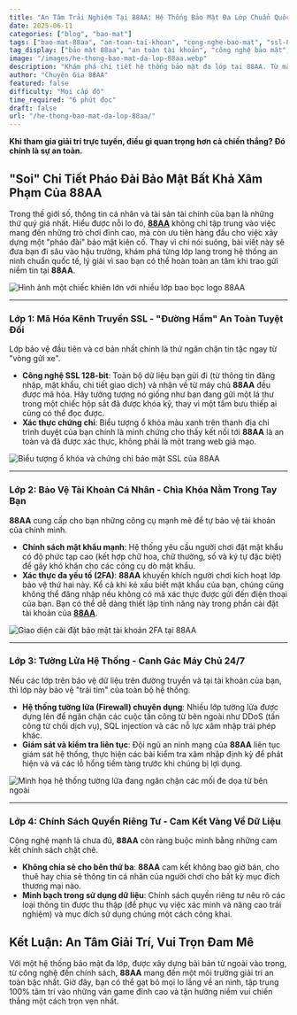 ```yaml
---
title: "An Tâm Trải Nghiệm Tại 88AA: Hệ Thống Bảo Mật Đa Lớp Chuẩn Quốc Tế"
date: 2025-06-11
categories: ["blog", "bao-mat"]
tags: ["bao-mat-88aa", "an-toan-tai-khoan", "cong-nghe-bao-mat", "ssl-88aa", "bao-mat-thong-tin"]
tag_display: ["bảo mật 88aa", "an toàn tài khoản", "công nghệ bảo mật", "ssl 88aa", "bảo mật thông tin"]
image: "/images/he-thong-bao-mat-da-lop-88aa.webp"
description: "Khám phá chi tiết hệ thống bảo mật đa lớp tại 88AA. Từ mã hóa SSL, bảo vệ tài khoản đến tường lửa máy chủ, tìm hiểu tại sao bạn có thể hoàn toàn an tâm khi trải nghiệm tại đây."
author: "Chuyên Gia 88AA"
featured: false
difficulty: "Mọi cấp độ"
time_required: "6 phút đọc"
draft: false
url: "/he-thong-bao-mat-da-lop-88aa/"
---
```



**Khi tham gia giải trí trực tuyến, điều gì quan trọng hơn cả chiến thắng? Đó chính là sự an toàn.**
## "Soi" Chi Tiết Pháo Đài Bảo Mật Bất Khả Xâm Phạm Của **88AA**


Trong thế giới số, thông tin cá nhân và tài sản tài chính của bạn là những thứ quý giá nhất. Hiểu được nỗi lo đó, [**88AA**](https://88aa.com.co "88AA") không chỉ tập trung vào việc mang đến những trò chơi đỉnh cao, mà còn ưu tiên hàng đầu cho việc xây dựng một "pháo đài" bảo mật kiên cố. Thay vì chỉ nói suông, bài viết này sẽ đưa bạn đi sâu vào hậu trường, khám phá từng lớp lang trong hệ thống an ninh chuẩn quốc tế, lý giải vì sao bạn có thể hoàn toàn an tâm khi trao gửi niềm tin tại **88AA**.


![Hình ảnh một chiếc khiên lớn với nhiều lớp bao bọc logo 88AA](/images/he-thong-bao-mat-da-lop-88aa.webp)


---


### Lớp 1: Mã Hóa Kênh Truyền SSL - "Đường Hầm" An Toàn Tuyệt Đối


Lớp bảo vệ đầu tiên và cơ bản nhất chính là thứ ngăn chặn tin tặc ngay từ "vòng gửi xe".
- **Công nghệ SSL 128-bit**: Toàn bộ dữ liệu bạn gửi đi (từ thông tin đăng nhập, mật khẩu, chi tiết giao dịch) và nhận về từ máy chủ **88AA** đều được mã hóa. Hãy tưởng tượng nó giống như bạn đang gửi một lá thư trong một chiếc hộp sắt đã được khóa kỹ, thay vì một tấm bưu thiếp ai cũng có thể đọc được.
- **Xác thực chứng chỉ**: Biểu tượng ổ khóa màu xanh trên thanh địa chỉ trình duyệt của bạn chính là minh chứng cho thấy kết nối tới **88AA** là an toàn và đã được xác thực, không phải là một trang web giả mạo.


![Biểu tượng ổ khóa và chứng chỉ bảo mật SSL của 88AA](/images/chung-chi-bao-mat-ssl-88aa.webp)


---


### Lớp 2: Bảo Vệ Tài Khoản Cá Nhân - Chìa Khóa Nằm Trong Tay Bạn


**88AA** cung cấp cho bạn những công cụ mạnh mẽ để tự bảo vệ tài khoản của chính mình.
- **Chính sách mật khẩu mạnh**: Hệ thống yêu cầu người chơi đặt mật khẩu có độ phức tạp cao (kết hợp chữ hoa, chữ thường, số và ký tự đặc biệt) để gây khó khăn cho các công cụ dò mật khẩu.
- **Xác thực đa yếu tố (2FA)**: **88AA** khuyến khích người chơi kích hoạt lớp bảo vệ thứ hai này. Kể cả khi kẻ xấu biết mật khẩu của bạn, chúng cũng không thể đăng nhập nếu không có mã xác thực được gửi đến điện thoại của bạn. Bạn có thể dễ dàng thiết lập tính năng này trong phần cài đặt tài khoản của [**88AA**](https://88aa.com.co "88AA").


![Giao diện cài đặt bảo mật tài khoản 2FA tại 88AA](/images/bao-ve-tai-khoan-ca-nhan-88aa.webp)


---


### Lớp 3: Tường Lửa Hệ Thống - Canh Gác Máy Chủ 24/7


Nếu các lớp trên bảo vệ dữ liệu trên đường truyền và tại tài khoản của bạn, thì lớp này bảo vệ "trái tim" của toàn bộ hệ thống.
- **Hệ thống tường lửa (Firewall) chuyên dụng**: Nhiều lớp tường lửa được dựng lên để ngăn chặn các cuộc tấn công từ bên ngoài như DDoS (tấn công từ chối dịch vụ), SQL injection và các nỗ lực xâm nhập trái phép khác.
- **Giám sát và kiểm tra liên tục**: Đội ngũ an ninh mạng của **88AA** liên tục giám sát hệ thống, thực hiện các bài kiểm tra xâm nhập định kỳ để phát hiện và vá các lỗ hổng tiềm tàng trước khi chúng bị lợi dụng.


![Minh họa hệ thống tường lửa đang ngăn chặn các mối đe dọa từ bên ngoài](/images/tuong-lua-bao-ve-he-thong-88aa.webp)


---


### Lớp 4: Chính Sách Quyền Riêng Tư - Cam Kết Vàng Về Dữ Liệu


Công nghệ mạnh là chưa đủ, **88AA** còn ràng buộc mình bằng những cam kết chính sách chặt chẽ.
- **Không chia sẻ cho bên thứ ba**: **88AA** cam kết không bao giờ bán, cho thuê hay chia sẻ thông tin cá nhân của người chơi cho bất kỳ mục đích thương mại nào.
- **Minh bạch trong sử dụng dữ liệu**: Chính sách quyền riêng tư nêu rõ các loại thông tin được thu thập (để phục vụ việc xác minh và nâng cao trải nghiệm) và mục đích sử dụng chúng một cách công khai.


## Kết Luận: An Tâm Giải Trí, Vui Trọn Đam Mê


Với một hệ thống bảo mật đa lớp, được xây dựng bài bản từ ngoài vào trong, từ công nghệ đến chính sách, **88AA** mang đến một môi trường giải trí an toàn bậc nhất. Giờ đây, bạn có thể gạt bỏ mọi lo lắng về an ninh, tập trung 100% tâm trí vào những ván game đỉnh cao và tận hưởng niềm vui chiến thắng một cách trọn vẹn nhất.

